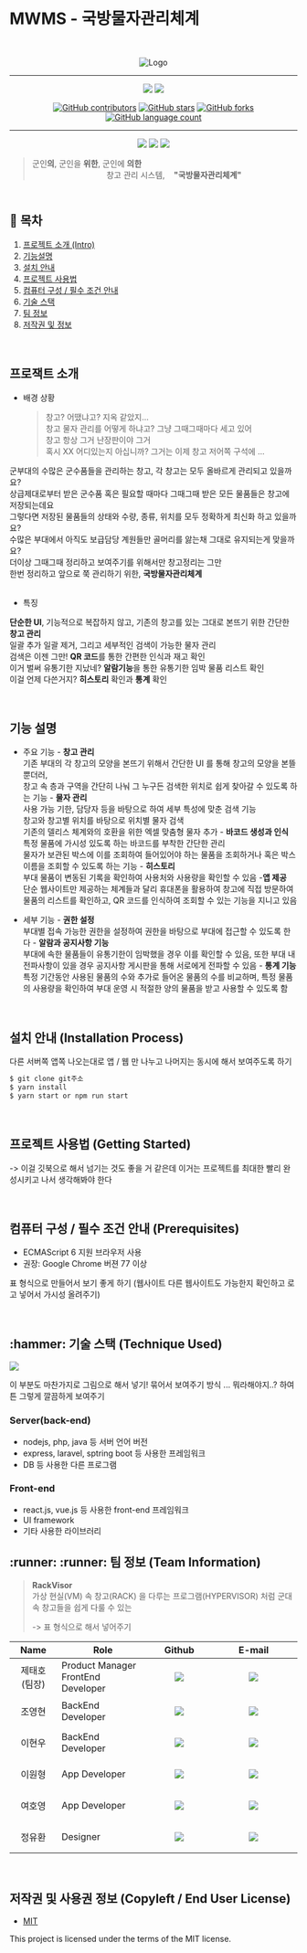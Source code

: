 # MWMS - 국방물자관리체계

<br/>

<div align='center'>

![Logo](<https://raw.githubusercontent.com/osamhack2022/WEB_APP_MWMS_RackVisor/master/WEB(FE)/mwms/src/images/logo.png>)

---

<img src='https://img.shields.io/badge/Version-1.0.0-blue?style=for-the-badge&logo'>
<a href="https://github.com/osamhack2022-v2/WEB_APP_MWMS_RackVisor/blob/master/license.md"><img src='https://img.shields.io/badge/License-MIT-black?style=for-the-badge&logo'></a>

<a href="https://github.com/osamhack2022-v2/WEB_APP_MWMS_RackVisor/graphs/contributors"><img alt="GitHub contributors" src="https://img.shields.io/github/contributors/osamhack2022-v2/WEB_APP_MWMS_RackVisor?color=success"></a> <a href="https://github.com/osamhack2022-v2/WEB_APP_MWMS_RackVisor/stargazers"><img alt="GitHub stars" src="https://img.shields.io/github/stars/osamhack2022-v2/WEB_APP_MWMS_RackVisor"></a> <a href="https://github.com/osamhack2022-v2/WEB_APP_MWMS_RackVisor/network/members"><img alt="GitHub forks" src="https://img.shields.io/github/forks/osamhack2022-v2/WEB_APP_MWMS_RackVisor"></a> <a href="https://github.com/osamhack2022-v2/WEB_APP_MWMS_RackVisor/search?l=JavaScript&type=code"><img alt="GitHub language count" src="https://img.shields.io/github/languages/count/osamhack2022-v2/WEB_APP_MWMS_RackVisor"></a>

---

<a href=''><img src='https://img.shields.io/badge/VIDEO-red?style=for-the-badge'></a> <a href=''><img src='https://img.shields.io/badge/GIT BOOK-blue?style=for-the-badge'></a> <a href=''><img src='https://img.shields.io/badge/DOCS-gray?style=for-the-badge'></a>
<br/>

</div>

> 군인**의**, 군인을 **위한**, 군인에 **의한** <br/>&#160;&#160;&#160;&#160;&#160;&#160;&#160;&#160;&#160;&#160;&#160;&#160;&#160;&#160;&#160;&#160;&#160;&#160;&#160;&#160;&#160;&#160;&#160;&#160;&#160;&#160;&#160;&#160;&#160;&#160;&#160;&#160; 창고 관리 시스템, &#160;&#160; **"국방물자관리체계"**

## <br/> :book: 목차

  <ol>
    <li><a href="#introduction-project"> 프로젝트 소개 (Intro)</a></li>
    <li><a href="#introduction-function"> 기능설명 </a></li>
    <li><a href="#how-to-install"> 설치 안내 </a></li>
    <li><a href="#how-to-use"> 프로젝트 사용법 </a></li>
    <li><a href="#prerequisites"> 컴퓨터 구성 / 필수 조건 안내</a></li>
    <li><a href="#techniques"> 기술 스택</a></li>
    <li><a href="#team"> 팀 정보</a></li>
    <li><a href="#license"> 저작권 및 정보</a></li>
  </ol>

<br/>

<h2 id='introduction-project'>프로잭트 소개</h2>

- 배경 상황
  > 창고? 어땠냐고? 지옥 같았지...<br/>
  > 창고 물자 관리를 어떻게 하냐고? 그냥 그때그때마다 세고 있어 <br/>
  > 창고 항상 그거 난장판이야 그거 <br/>
  > 혹시 XX 어디있는지 아십니까? 그거는 이제 창고 저어쪽 구석에 ... <br/>

군부대의 수많은 군수품들을 관리하는 창고, 각 창고는 모두 올바르게 관리되고 있을까요? <br/>
상급제대로부터 받은 군수품 혹은 필요할 때마다 그때그때 받은 모든 물품들은 창고에 저장되는데요 <br/>
그렇다면 저장된 물품들의 상태와 수량, 종류, 위치를 모두 정확하게 최신화 하고 있을까요? <br/>
수많은 부대에서 아직도 보급담당 계원들만 골머리를 앓는채 그대로 유지되는게 맞을까요? <br/>
더이상 그때그때 정리하고 보여주기를 위해서만 창고정리는 그만 <br/>
한번 정리하고 앞으로 쭉 관리하기 위한, **국방물자관리체계** <br/>
<br/>

- 특징

**단순한 UI**, 기능적으로 복잡하지 않고, 기존의 창고를 있는 그대로 본뜨기 위한 간단한 **창고 관리**<br/>
일괄 추가 일괄 제거, 그리고 세부적인 검색이 가능한 물자 관리<br/>
검색은 이젠 그만! **QR 코드**를 통한 간편한 인식과 재고 확인<br/>
이거 벌써 유통기한 지났네? **알람기능**을 통한 유통기한 임박 물품 리스트 확인<br/>
이걸 언제 다쓴거지? **히스토리** 확인과 **통계** 확인<br/>

<br/>

<h2 id="introduction-function">기능 설명</h2>

- 주요 기능 - **창고 관리** <br/>
  기존 부대의 각 창고의 모양을 본뜨기 위해서 간단한 UI 를 통해 창고의 모양을 본뜰 뿐더러, <br/> 창고 속 층과 구역을 간단히 나눠 그 누구든 검색한 위치로 쉽게 찾아갈 수 있도록 하는 기능 - **물자 관리** <br/>
  사용 가능 기한, 담당자 등을 바탕으로 하여 세부 특성에 맞춘 검색 기능<br>창고와 창고별 위치를 바탕으로 위치별 물자 검색<br>기존의 델리스 체계와의 호환을 위한 엑셀 맞춤형 물자 추가 - **바코드 생성과 인식** <br/>
  특정 물품에 가시성 있도록 하는 바코드를 부착한 간단한 관리<br>물자가 보관된 박스에 이를 조회하여 들어있어야 하는 물품을 조회하거나 혹은 박스 이름을 조회할 수 있도록 하는 기능 - **히스토리** <br/>
  부대 물품이 변동된 기록을 확인하여 사용처와 사용량을 확인할 수 있음 -**앱 제공**<br/>
  단순 웹사이트만 제공하는 체계들과 달리 휴대폰을 활용하여 창고에 직접 방문하여 물품의 리스트를 확인하고, QR 코드를 인식하여 조회할 수 있는 기능을 지니고 있음

- 세부 기능 - **권한 설정**<br/>
  부대별 접속 가능한 권한을 설정하여 권한을 바탕으로 부대에 접근할 수 있도록 한다 - **알람과 공지사항 기능**<br/>
  부대에 속한 물품들이 유통기한이 임박했을 경우 이를 확인할 수 있음, 또한 부대 내 전파사항이 있을 경우 공지사항 게시판을 통해 서로에게 전파할 수 있음 - **통계 기능**<br/>
  특정 기간동안 사용된 물품의 수와 추가로 들어온 물품의 수를 비교하며, 특정 물품의 사용량을 확인하여 부대 운영 시 적절한 양의 물품을 받고 사용할 수 있도록 함

<br/>

<h2 id="how-to-install">설치 안내 (Installation Process)</h2>

다른 서버쪽 앱쪽 나오는대로 앱 / 웹 만 나누고 나머지는 동시에 해서 보여주도록 하기

```bash
$ git clone git주소
$ yarn install
$ yarn start or npm run start
```

<br/>

<h2 id="how-to-use">프로젝트 사용법 (Getting Started)</h2>

-> 이걸 깃북으로 해서 넘기는 것도 좋을 거 같은데
이거는 프로젝트를 최대한 빨리 완성시키고 나서 생각해봐야 한다

<br/>

<h2 id="prerequisites">컴퓨터 구성 / 필수 조건 안내 (Prerequisites)</h2>

- ECMAScript 6 지원 브라우저 사용
- 권장: Google Chrome 버젼 77 이상

표 형식으로 만들어서 보기 좋게 하기 (웹사이트 다른 웹사이트도 가능한지 확인하고 로고 넣어서 가시성 올려주기)

<br/>

<h2 id="techniques">:hammer: 기술 스택 (Technique Used)</h2>

<img src="docs\tech-stack.png">

이 부분도 마찬가지로 그림으로 해서 넣기! 묶어서 보여주기 방식 ... 뭐라해야지..? 하여튼 그렇게 깔끔하게 보여주기

### Server(back-end)

- nodejs, php, java 등 서버 언어 버전
- express, laravel, sptring boot 등 사용한 프레임워크
- DB 등 사용한 다른 프로그램

### Front-end

- react.js, vue.js 등 사용한 front-end 프레임워크
- UI framework
- 기타 사용한 라이브러리

<h2 id="team">:runner: :runner: 팀 정보 (Team Information)</h2>

> **RackVisor** <br>가상 현실(VM) 속 창고(RACK) 을 다루는 프로그램(HYPERVISOR) 처럼 군대 속 창고들을 쉽게 다룰 수 있는
>
> -> 표 형식으로 해서 넣어주기

<table width="900">

<thead>

<tr>

<th width="100" align="center">Name</th>

<th width="250" align="center">Role</th>

<th width="150" align="center">Github</th>

<th width="300" align="center">E-mail</th>

</tr>

</thead>

<tbody>

<tr>
<td width="100" height="55" align="center">제태호<br>(팀장)</td>
<td width="250">Product Manager<br>FrontEnd Developer</td>
<td width="150" align="center">
<a href="https://github.com/stpcoder">
<img src="https://img.shields.io/badge/stpcoder-655ced?style=social&logo=github"/></a>
<td width="300" align="center"><a href="mailto:thbrian@postech.ac.kr"><img src="https://img.shields.io/static/v1?label=&message=thbrian@postech.ac.kr&color=lightgray&style=flat-square&logo=gmail"></a></td>
</tr>

<tr>
<td width="100" height="55" align="center">조영현</td>
<td width="250">BackEnd Developer</td>
<td width="150" align="center">
<a href="https://github.com/poxios">
<img src="https://img.shields.io/badge/poxios-655ced?style=social&logo=github"/></a>
<td width="300" align="center"><a href="mailto:poxios0310@gmail.com"><img src="https://img.shields.io/static/v1?label=&message=poxios0310@gmail.com&color=lightgray&style=flat-square&logo=gmail"></a></td>
</tr>

<tr>
<td width="100" height="55" align="center">이현우</td>
<td width="250">BackEnd Developer</td>
<td width="150" align="center">
<a href="https://github.com/lhw414">
<img src="https://img.shields.io/badge/lhw414-655ced?style=social&logo=github"/></a>
<td width="300" align="center"><a href="mailto:dlgusdn0414@snu.ac.kr"><img src="https://img.shields.io/static/v1?label=&message=dlgusdn0414@snu.ac.kr&color=lightgray&style=flat-square&logo=gmail"></a></td>
</tr>

<tr>
<td width="100" height="55" align="center">이원형</td>
<td width="250">App Developer</td>
<td width="150" align="center">
<a href="https://github.com/codingle2">
<img src="https://img.shields.io/badge/codingle2-655ced?style=social&logo=github"/></a>
<td width="300" align="center"><a href="mailto:5292k@naver.com"><img src="https://img.shields.io/static/v1?label=&message=5292k@naver.com&color=lightgray&style=flat-square&logo=gmail"></a></td>
</tr>

<tr>
<td width="100" height="55" align="center">여호영</td>
<td width="250">App Developer</td>
<td width="150" align="center">
<a href="https://github.com/codingle2">
<img src="https://img.shields.io/badge/codingle2-655ced?style=social&logo=github"/></a>
<td width="300" align="center"><a href="mailto:hoyeong3273@naver.com"><img src="https://img.shields.io/static/v1?label=&message=hoyeong3273@naver.com&color=lightgray&style=flat-square&logo=gmail"></a></td>
</tr>

<tr>
<td width="100" height="55" align="center">정유환</td>
<td width="250">Designer</td>
<td width="150" align="center">
<a href="https://github.com/yh2369">
<img src="https://img.shields.io/badge/yh2369-655ced?style=social&logo=github"/></a>
<td width="300" align="center"><a href="mailto:yuhwan012@gmail.com"><img src="https://img.shields.io/static/v1?label=&message=yuhwan012@gmail.com&color=lightgray&style=flat-square&logo=gmail"></a></td>
</tr>

</table>

</br>

<h2 id="license">저작권 및 사용권 정보 (Copyleft / End User License)</h2>

- [MIT](https://github.com/osam2020-WEB/Sample-ProjectName-TeamName/blob/master/license.md)

This project is licensed under the terms of the MIT license.
